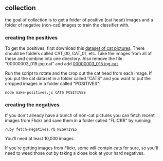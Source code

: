 ## collection

the goal of collection is to get a folder of positive (cat head) images and a folder of negative (non-cat) images to train the classifier with.

### creating the positives

To get the positives, first download this [dataset of cat pictures](http://137.189.35.203/WebUI/CatDatabase/catData.html). There should be folders called CAT_00, CAT_01, etc. Take the images from all of these and combine into one directory. Also remove the file "00000003_019.jpg.cat" and add [00000003_015.jpg.cat](http://137.189.35.203/WebUI/CatDatabase/Data/00000003_015.jpg.cat).

Run the script to rotate and the crop out the cat head from each image. If you put the cat dataset in a folder called "CATS" and you want to put the cropped images in a folder called "POSITIVES":

`node make-positives.js CATS POSITIVES`

### creating the negatives

If you don't already have a bunch of non-cat pictures you can fetch recent images from Flickr and save them in a folder called "FLICKR" by running:

`ruby fetch-negatives.rb NEGATIVES`

You'll need at least 10,000 images.

If you're getting images from Flickr, some will contain cats for sure, so you'll need to weed those out by taking a close look at your hard negatives.

